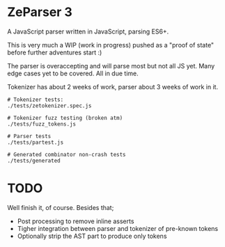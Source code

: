 # ZeParser 3

A JavaScript parser written in JavaScript, parsing ES6+.

This is very much a WIP (work in progress) pushed as a "proof of state" before further adventures start :)

The parser is overaccepting and will parse most but not all JS yet. Many edge cases yet to be covered. All in due time.

Tokenizer has about 2 weeks of work, parser about 3 weeks of work in it.

```
# Tokenizer tests:
./tests/zetokenizer.spec.js

# Tokenizer fuzz testing (broken atm)
./tests/fuzz_tokens.js

# Parser tests
./tests/partest.js

# Generated combinator non-crash tests
./tests/generated
```

# TODO

Well finish it, of course. Besides that;

- Post processing to remove inline asserts
- Tigher integration between parser and tokenizer of pre-known tokens
- Optionally strip the AST part to produce only tokens
